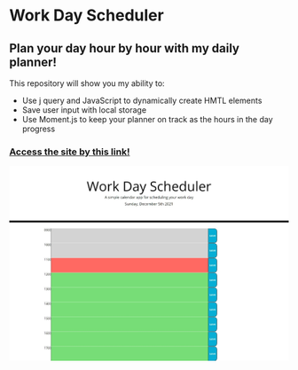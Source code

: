 # Work Day Scheduler 

## Plan your day hour by hour with my daily planner!

This repository will show you my ability to: 

- Use j query and JavaScript to dynamically create HMTL elements
- Save user input with local storage
- Use Moment.js to keep your planner on track as the hours in the day progress

### [Access the site by this link!](https://chapmanh10.github.io/weekly-calendar/Develop)

![Landing Page](./Develop/images/screengrab.jpeg)
